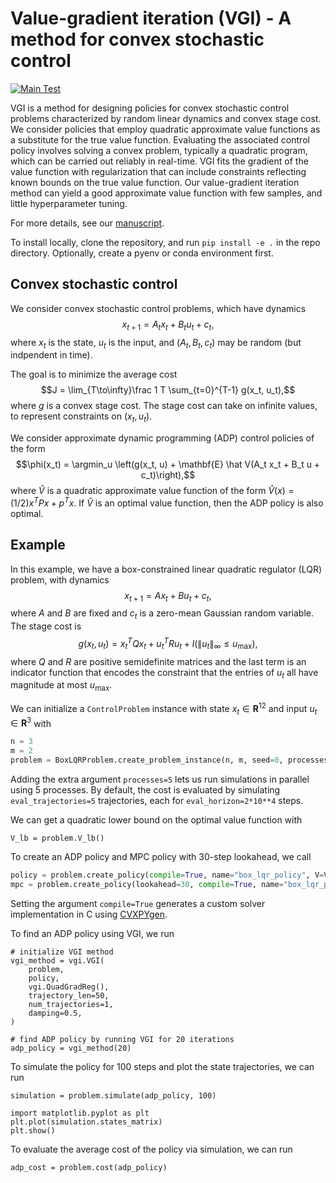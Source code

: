 # Value-gradient iteration (VGI) - A method for convex stochastic control
[![Main Test](https://github.com/cvxgrp/vgi/actions/workflows/test.yml/badge.svg?branch=main)](https://github.com/cvxgrp/vgi/actions/workflows/test.yml)

VGI is a method for designing policies for convex stochastic control problems
characterized by random linear dynamics and convex stage cost. We consider policies
that employ quadratic approximate value functions as a substitute for the true value
function. Evaluating the associated control policy involves solving a convex problem,
typically a quadratic program, which can be carried out reliably in real-time. VGI fits 
the gradient of the value function with regularization that can include
constraints reflecting known bounds on the true value function. Our value-gradient
iteration method can yield a good approximate value function with few samples, and
little hyperparameter tuning.

For more details, see our [manuscript](https://stanford.edu/~boyd/papers/pdf/vgi.pdf).

To install locally, clone the repository, and run
```pip install -e .```
in the repo directory. Optionally, create a pyenv or conda environment first.


## Convex stochastic control
We consider convex stochastic control problems, which have dynamics
$$x_{t+1} = A_tx_t + B_tu_t + c_t,$$
where $x_t$ is the state, $u_t$ is the input, and $(A_t,B_t,c_t)$ may be random (but indpendent in time).

The goal is to minimize the average cost
$$J = \lim_{T\to\infty}\frac 1 T \sum_{t=0}^{T-1} g(x_t, u_t),$$
where $g$ is a convex stage cost. The stage cost can take on infinite values, to represent constraints on $(x_t, u_t)$.

We consider approximate dynamic programming (ADP) control policies of the form
$$\phi(x_t) = \argmin_u \left(g(x_t, u) + \mathbf{E} \hat V(A_t x_t + B_t u + c_t)\right),$$
where $\hat V$ is a quadratic approximate value function of the form $\hat V(x) = (1/2)x^TPx + p^Tx$. If $\hat V$ is an optimal value function, then the ADP policy is also optimal.

## Example

In this example, we have a box-constrained linear quadratic regulator (LQR) problem, with dynamics
$$x_{t+1} = Ax_t + Bu_t + c_t,$$
where $A$ and $B$ are fixed and $c_t$ is a zero-mean Gaussian random variable. The stage cost is
$$g(x_t,u_t) = x_t^TQx_t + u_t^TR u_t + I(\|u_t\|_{\infty} \le u_{\max}),$$
where $Q$ and $R$ are positive semidefinite matrices and the last term is an indicator function that encodes the constraint that the entries of $u_t$ all have magnitude at most $u_{\max}$.

We can initialize a ```ControlProblem``` instance with state $x_t\in\mathbf{R}^{12}$ and input $u_t\in\mathbf{R}^{3}$ with
```python
n = 3
m = 2
problem = BoxLQRProblem.create_problem_instance(n, m, seed=0, processes=5)
```
Adding the extra argument ```processes=5``` lets us run simulations in parallel using 5 processes. By default, the cost is evaluated by simulating ```eval_trajectories=5``` trajectories, each for ```eval_horizon=2*10**4``` steps. 

We can get a quadratic lower bound on the optimal value function with
```
V_lb = problem.V_lb()
```

To create an ADP policy and MPC policy with 30-step lookahead, we call
```python
policy = problem.create_policy(compile=True, name="box_lqr_policy", V=V_lb)
mpc = problem.create_policy(lookahead=30, compile=True, name="box_lqr_policy")
```
Setting the argument ```compile=True``` generates a custom solver implementation in C using [CVXPYgen](https://github.com/cvxgrp/cvxpygen).

To find an ADP policy using VGI, we run
```
# initialize VGI method
vgi_method = vgi.VGI(
    problem,
    policy,
    vgi.QuadGradReg(),
    trajectory_len=50,
    num_trajectories=1,
    damping=0.5,
)

# find ADP policy by running VGI for 20 iterations
adp_policy = vgi_method(20)
```

To simulate the policy for 100 steps and plot the state trajectories, we can run
```
simulation = problem.simulate(adp_policy, 100)

import matplotlib.pyplot as plt
plt.plot(simulation.states_matrix)
plt.show()
```

To evaluate the average cost of the policy via simulation, we can run
```
adp_cost = problem.cost(adp_policy)
```
